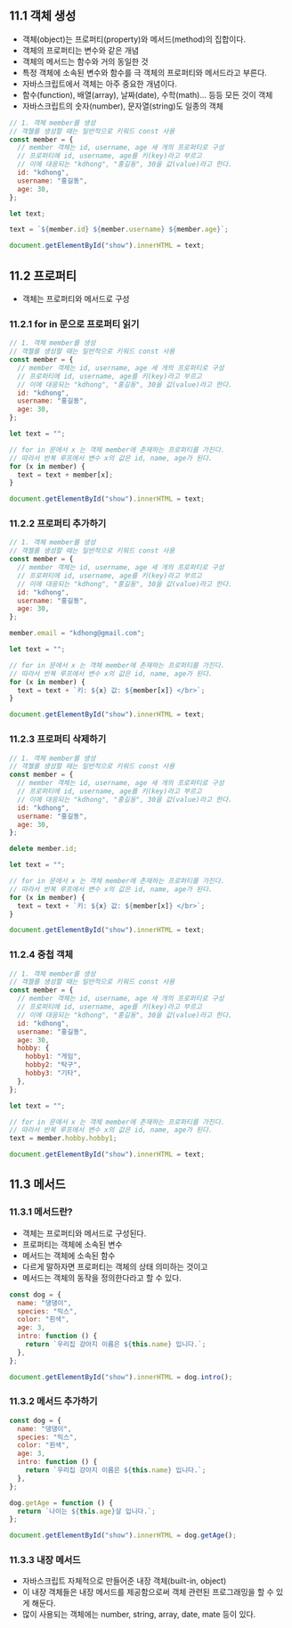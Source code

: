 ## 11.1 객체 생성

- 객체(object)는 프로퍼티(property)와 메서드(method)의 집합이다.
- 객체의 프로퍼티는 변수와 같은 개념
- 객체의 메서드는 함수와 거의 동일한 것
- 특정 객체에 소속된 변수와 함수를 극 객체의 프로퍼티와 메서드라고 부른다.
- 자바스크립트에서 객체는 아주 중요한 개념이다.
- 함수(function), 배열(array), 날짜(date), 수학(math)... 등등 모든 것이 객체
- 자바스크립트의 숫자(number), 문자열(string)도 일종의 객체

```js
// 1. 객체 member를 생성
// 객첼를 생성할 때는 일반적으로 키워드 const 사용
const member = {
  // member 객체는 id, username, age 세 개의 프로퍼티로 구성
  // 프로퍼티에 id, username, age를 키(key)라고 부르고
  // 이에 대응되는 "kdhong", "홍길동", 30을 값(value)라고 한다.
  id: "kdhong",
  username: "홍길동",
  age: 30,
};

let text;

text = `${member.id} ${member.username} ${member.age}`;

document.getElementById("show").innerHTML = text;
```

## 11.2 프로퍼티

- 객체는 프로퍼티와 메서드로 구성

### 11.2.1 for in 문으로 프로퍼티 읽기

```js
// 1. 객체 member를 생성
// 객첼를 생성할 때는 일반적으로 키워드 const 사용
const member = {
  // member 객체는 id, username, age 세 개의 프로퍼티로 구성
  // 프로퍼티에 id, username, age를 키(key)라고 부르고
  // 이에 대응되는 "kdhong", "홍길동", 30을 값(value)라고 한다.
  id: "kdhong",
  username: "홍길동",
  age: 30,
};

let text = "";

// for in 문에서 x 는 객체 member에 존재하는 프로퍼티를 가진다.
// 따라서 반복 루프에서 변수 x의 값은 id, name, age가 된다.
for (x in member) {
  text = text + member[x];
}

document.getElementById("show").innerHTML = text;
```

### 11.2.2 프로퍼티 추가하기

```js
// 1. 객체 member를 생성
// 객첼를 생성할 때는 일반적으로 키워드 const 사용
const member = {
  // member 객체는 id, username, age 세 개의 프로퍼티로 구성
  // 프로퍼티에 id, username, age를 키(key)라고 부르고
  // 이에 대응되는 "kdhong", "홍길동", 30을 값(value)라고 한다.
  id: "kdhong",
  username: "홍길동",
  age: 30,
};

member.email = "kdhong@gmail.com";

let text = "";

// for in 문에서 x 는 객체 member에 존재하는 프로퍼티를 가진다.
// 따라서 반복 루프에서 변수 x의 값은 id, name, age가 된다.
for (x in member) {
  text = text + `키: ${x} 값: ${member[x]} </br>`;
}

document.getElementById("show").innerHTML = text;
```

### 11.2.3 프로퍼티 삭제하기

```js
// 1. 객체 member를 생성
// 객첼를 생성할 때는 일반적으로 키워드 const 사용
const member = {
  // member 객체는 id, username, age 세 개의 프로퍼티로 구성
  // 프로퍼티에 id, username, age를 키(key)라고 부르고
  // 이에 대응되는 "kdhong", "홍길동", 30을 값(value)라고 한다.
  id: "kdhong",
  username: "홍길동",
  age: 30,
};

delete member.id;

let text = "";

// for in 문에서 x 는 객체 member에 존재하는 프로퍼티를 가진다.
// 따라서 반복 루프에서 변수 x의 값은 id, name, age가 된다.
for (x in member) {
  text = text + `키: ${x} 값: ${member[x]} </br>`;
}

document.getElementById("show").innerHTML = text;
```

### 11.2.4 중첩 객체

```js
// 1. 객체 member를 생성
// 객첼를 생성할 때는 일반적으로 키워드 const 사용
const member = {
  // member 객체는 id, username, age 세 개의 프로퍼티로 구성
  // 프로퍼티에 id, username, age를 키(key)라고 부르고
  // 이에 대응되는 "kdhong", "홍길동", 30을 값(value)라고 한다.
  id: "kdhong",
  username: "홍길동",
  age: 30,
  hobby: {
    hobby1: "게임",
    hobby2: "탁구",
    hobby3: "기타",
  },
};

let text = "";

// for in 문에서 x 는 객체 member에 존재하는 프로퍼티를 가진다.
// 따라서 반복 루프에서 변수 x의 값은 id, name, age가 된다.
text = member.hobby.hobby1;

document.getElementById("show").innerHTML = text;
```

## 11.3 메서드

### 11.3.1 메서드란?

- 객체는 프로퍼티와 메서드로 구성된다.
- 프로퍼티는 객체에 소속된 변수
- 메서드는 객체에 소속된 함수
- 다르게 말하자면 프로퍼티는 객체의 상태 의미하는 것이고
- 메서드는 객체의 동작을 정의한다라고 할 수 있다.

```js
const dog = {
  name: "댕댕이",
  species: "믹스",
  color: "흰색",
  age: 3,
  intro: function () {
    return `우리집 강아지 이름은 ${this.name} 입니다.`;
  },
};

document.getElementById("show").innerHTML = dog.intro();
```

### 11.3.2 메서드 추가하기

```js
const dog = {
  name: "댕댕이",
  species: "믹스",
  color: "흰색",
  age: 3,
  intro: function () {
    return `우리집 강아지 이름은 ${this.name} 입니다.`;
  },
};

dog.getAge = function () {
  return `나이는 ${this.age}살 입니다.`;
};

document.getElementById("show").innerHTML = dog.getAge();
```

### 11.3.3 내장 메서드

- 자바스크립트 자체적으로 만들어준 내장 객체(built-in, object)
- 이 내장 객체들은 내장 메서드를 제공함으로써 객체 관련된 프로그래밍을 할 수 있게 해둔다.
- 많이 사용되는 객체에는 number, string, array, date, mate 등이 있다.
